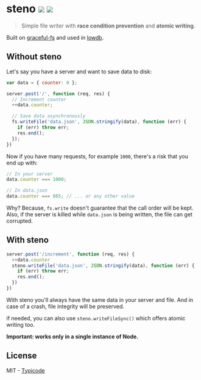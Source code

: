 # steno [![](https://badge.fury.io/js/steno.svg)](http://badge.fury.io/js/steno) [![](https://travis-ci.org/typicode/steno.svg?branch=master)](https://travis-ci.org/typicode/steno)

> Simple file writer with __race condition prevention__ and __atomic writing__.

Built on [graceful-fs](https://github.com/isaacs/node-graceful-fs) and used in [lowdb](https://github.com/typicode/lowdb).

## Without steno

Let's say you have a server and want to save data to disk:

```javascript
var data = { counter: 0 };

server.post('/', function (req, res) {
  // Increment counter
  ++data.counter;

  // Save data asynchronously
  fs.writeFile('data.json', JSON.stringify(data), function (err) {
    if (err) throw err;
    res.end();
  });  
})
```

Now if you have many requests, for example `1000`, there's a risk that you end up with:

```javascript
// In your server
data.counter === 1000;

// In data.json
data.counter === 865; // ... or any other value
```

Why? Because, `fs.write` doesn't guarantee that the call order will be kept. Also, if the server is killed while `data.json` is being written, the file can get corrupted.

## With steno

```javascript
server.post('/increment', function (req, res) {
  ++data.counter
  steno.writeFile('data.json', JSON.stringify(data), function (err) {
    if (err) throw err;
    res.end();
  })
})
```

With steno you'll always have the same data in your server and file. And in case of a crash, file integrity will be preserved.

if needed, you can also use `steno.writeFileSync()` which offers atomic writing too.

__Important: works only in a single instance of Node.__

## License

MIT - [Typicode](https://github.com/typicode)
